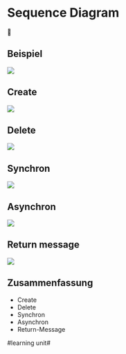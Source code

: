 # Sequence Diagram
🧬

## Beispiel
![][image-1]

## Create

![][image-2]

## Delete

![][image-3]


## Synchron
![][image-4]


## Asynchron
![][image-5]

## Return message

![][image-6]


## Zusammenfassung
- Create
- Delete
- Synchron
- Asynchron
- Return-Message

[image-1]:	assets/Bildschirmfoto%202022-12-17%20um%2017.12.32.png
[image-2]:	assets/Bildschirmfoto%202022-12-17%20um%2017.16.57.png
[image-3]:	assets/DraggedImage.tiff
[image-4]:	https://d3n817fwly711g.cloudfront.net/uploads/2017/01/Synchronous-Message.png
[image-5]:	assets/Bildschirmfoto%202022-12-17%20um%2017.16.25.png
[image-6]:	assets/Bildschirmfoto%202022-12-17%20um%2017.16.44.png

#learning unit#